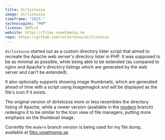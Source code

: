 ```yaml
---
title: dirlistozxa
image: dirlistozxa
timeframe: "2023-"
technologies: "PHP"
license: AGPLv3
website: https://files.voxelmanip.se
repo: https://github.com/rollerozxa/dirlistozxa
---
```


`dirlistozxa` started out as a custom directory lister script that aimed to recreate the Apache web server's directory lister in PHP. It was supposed to be as minimal as possible, while being able to be extended (as compared to nginx and Apache's directory listings which are generated by the web server and can't be extended).

It also optionally supports showing image thumbnails, which are generated ahead of time with a script using Imagemagick and will be displayed as the file's icon if it exists.

The original version of dirlistozxa more or less resembles the directory listing of Apache, while a newer version (available in the [modern](https://github.com/rollerozxa/dirlistozxa/tree/modern) branch) redesigns it to be similar to the Icon view of file managers, putting more emphasis on the thumbnail image.

Currently the `modern` branch version is being used for my file dump, available at [files.voxelmanip.se](https://files.voxelmanip.se).
